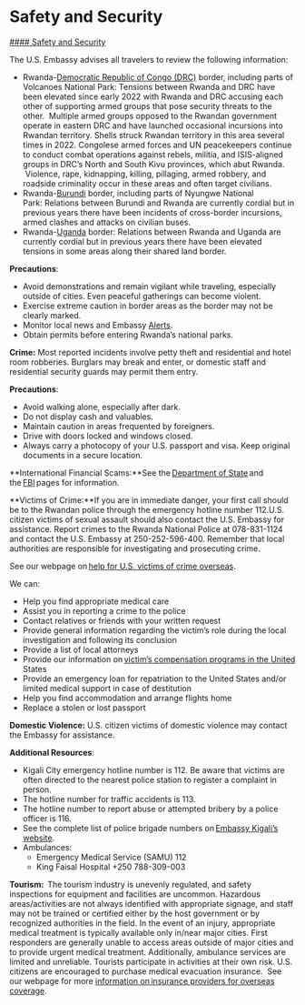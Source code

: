 # Safety and Security

[#### Safety and Security](javascript:void(0); "Safety and Security")

The U.S. Embassy advises all travelers to review the following information:

* Rwanda-[Democratic Republic of Congo (DRC)](https://travel.state.gov/content/travel/en/international-travel/International-Travel-Country-Information-Pages/DemocraticRepublicoftheCongoDRC.html) border, including parts of Volcanoes National Park: Tensions between Rwanda and DRC have been elevated since early 2022 with Rwanda and DRC accusing each other of supporting armed groups that pose security threats to the other.  Multiple armed groups opposed to the Rwandan government operate in eastern DRC and have launched occasional incursions into Rwandan territory. Shells struck Rwandan territory in this area several times in 2022. Congolese armed forces and UN peacekeepers continue to conduct combat operations against rebels, militia, and ISIS-aligned groups in DRC’s North and South Kivu provinces, which abut Rwanda.  Violence, rape, kidnapping, killing, pillaging, armed robbery, and roadside criminality occur in these areas and often target civilians.
* Rwanda-[Burundi](https://travel.state.gov/content/travel/en/international-travel/International-Travel-Country-Information-Pages/Burundi.html) border, including parts of Nyungwe National Park: Relations between Burundi and Rwanda are currently cordial but in previous years there have been incidents of cross-border incursions, armed clashes and attacks on civilian buses.
* Rwanda-[Uganda](https://travel.state.gov/content/travel/en/international-travel/International-Travel-Country-Information-Pages/Uganda.html) border: Relations between Rwanda and Uganda are currently cordial but in previous years there have been elevated tensions in some areas along their shared land border.

**Precautions**:

* Avoid demonstrations and remain vigilant while traveling, especially outside of cities. Even peaceful gatherings can become violent.
* Exercise extreme caution in border areas as the border may not be clearly marked.
* Monitor local news and Embassy [Alerts](https://rw.usembassy.gov/category/messages-for-us-citizens/).
* Obtain permits before entering Rwanda’s national parks.

**Crime:** Most reported incidents involve petty theft and residential and hotel room robberies. Burglars may break and enter, or domestic staff and residential security guards may permit them entry.

**Precautions**:

* Avoid walking alone, especially after dark.
* Do not display cash and valuables.
* Maintain caution in areas frequented by foreigners.
* Drive with doors locked and windows closed.
* Always carry a photocopy of your U.S. passport and visa. Keep original documents in a secure location.

**International Financial Scams:**See the [Department of State](http://travel.state.gov/content/passports/english/emergencies/scams.html) and the [FBI](https://www.fbi.gov/scams-and-safety/common-scams-and-crimes) pages for information.

**Victims of Crime:**If you are in immediate danger, your first call should be to the Rwandan police through the emergency hotline number 112.U.S. citizen victims of sexual assault should also contact the U.S. Embassy for assistance. Report crimes to the Rwanda National Police at 078-831-1124 and contact the U.S. Embassy at 250-252-596-400. Remember that local authorities are responsible for investigating and prosecuting crime.

See our webpage on [help for U.S. victims of crime overseas](https://travel.state.gov/content/travel/en/international-travel/emergencies.html).

We can:

* Help you find appropriate medical care
* Assist you in reporting a crime to the police
* Contact relatives or friends with your written request
* Provide general information regarding the victim’s role during the local investigation and following its conclusion
* Provide a list of local attorneys
* Provide our information on [victim’s compensation programs in the United](http://travel.state.gov/content/passports/english/emergencies/victims.html) States
* Provide an emergency loan for repatriation to the United States and/or limited medical support in case of destitution
* Help you find accommodation and arrange flights home
* Replace a stolen or lost passport

**Domestic Violence:** U.S. citizen victims of domestic violence may contact the Embassy for assistance.

**Additional Resources**:

* Kigali City emergency hotline number is 112. Be aware that victims are often directed to the nearest police station to register a complaint in person.
* The hotline number for traffic accidents is 113.
* The hotline number to report abuse or attempted bribery by a police officer is 116.
* See the complete list of police brigade numbers on [Embassy Kigali’s website](https://rw.usembassy.gov/u-s-citizen-services/).
* Ambulances:
  + Emergency Medical Service (SAMU) 112
  + King Faisal Hospital +250 788-309-003

**Tourism:**  The tourism industry is unevenly regulated, and safety inspections for equipment and facilities are uncommon. Hazardous areas/activities are not always identified with appropriate signage, and staff may not be trained or certified either by the host government or by recognized authorities in the field. In the event of an injury, appropriate medical treatment is typically available only in/near major cities. First responders are generally unable to access areas outside of major cities and to provide urgent medical treatment. Additionally, ambulance services are limited and unreliable. Tourists participate in activities at their own risk. U.S. citizens are encouraged to purchase medical evacuation insurance.  See our webpage for more [information on insurance providers for overseas coverage](https://travel.state.gov/content/travel/en/international-travel/before-you-go/your-health-abroad/insurance-providers-overseas.html).